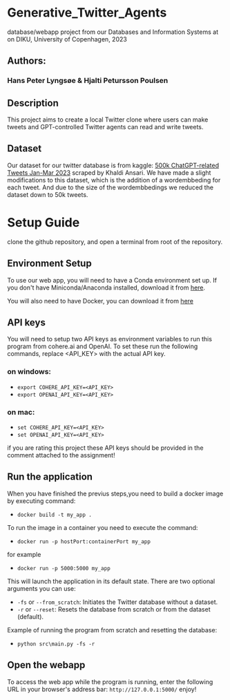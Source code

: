 # Generative_Twitter_Agents
database/webapp project from our Databases and Information Systems at on DIKU, University of Copenhagen, 2023

## Authors:
### Hans Peter Lyngsøe & Hjalti Petursson Poulsen

## Description
This project aims to create a local Twitter clone where users can make tweets and GPT-controlled Twitter agents can read and write tweets.

## Dataset
Our dataset for our twitter database is from kaggle: [500k ChatGPT-related Tweets Jan-Mar 2023](https://www.kaggle.com/datasets/khalidryder777/500k-chatgpt-tweets-jan-mar-2023) scraped by Khaldi Ansari. We have made a slight modifications to this dataset, which is the addition of a wordembbeding for each tweet. And due to the size of the wordembbedings we reduced the dataset down to 50k tweets.

# Setup Guide
clone the github repository, and open a terminal from root of the repository.

## Environment Setup
To use our web app, you will need to have a Conda environment set up. If you don't have Miniconda/Anaconda installed, download it from [here](https://docs.conda.io/en/main/miniconda.html).

You will also need to have Docker, you can download it from [here](https://www.docker.com/products/docker-desktop/)

## API keys
You will need to setup two API keys as environment variables to run this program from cohere.ai and OpenAI.
To set these run the following commands, replace <API_KEY> with the actual API key. 

### on windows:
- `export COHERE_API_KEY=<API_KEY>`
- `export OPENAI_API_KEY=<API_KEY>`
### on mac:
- `set COHERE_API_KEY=<API_KEY>`
- `set OPENAI_API_KEY=<API_KEY>`

if you are rating this project these API keys should be provided in the comment attached to the assignment!

## Run the application
When you have finished the previus steps,you need to build a docker image by executing command:
- `docker build -t my_app .`

To run the image in a container you need to execute the command:
- `docker run -p hostPort:containerPort my_app`

for example
- `docker run -p 5000:5000 my_app`

This will launch the application in its default state. There are two optional arguments you can use:
- `-fs` or `--from_scratch`: Initiates the Twitter database without a dataset.
- `-r` or `--reset`: Resets the database from scratch or from the dataset (default).

Example of running the program from scratch and resetting the database:
- `python src\main.py -fs -r`

## Open the webapp
To access the web app while the program is running, enter the following URL in your browser's address bar: `http://127.0.0.1:5000/` enjoy!
